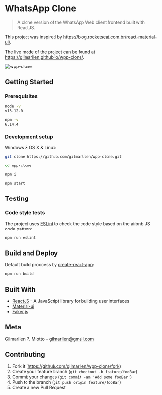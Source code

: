 # WhatsApp Clone
> A clone version of the WhatsApp Web client frontend built with ReactJS.

This project was inspired by https://blog.rocketseat.com.br/react-material-ui/.

The live mode of the project can be found at https://gilmarllen.github.io/wpp-clone/.

![wpp-clone](https://user-images.githubusercontent.com/18606900/82277420-2d0ca380-995e-11ea-9f85-7a67464c0cac.png)


## Getting Started

### Prerequisites
```sh
node -v
v13.12.0
```
```sh
npm -v
6.14.4
```

### Development setup
Windows & OS X & Linux:

```sh
git clone https://github.com/gilmarllen/wpp-clone.git
```
```sh
cd wpp-clone
```
```sh
npm i
```
```sh
npm start
```

## Testing
### Code style tests
The project uses [ESLint](https://www.npmjs.com/package/eslint) to check the code style based on the airbnb JS code pattern:
```sh
npm run eslint
```

## Build and Deploy
Default build proccess by [create-react-app](https://www.npmjs.com/package/create-react-app):
```sh
npm run build
```

## Built With
* [ReactJS](https://reactjs.org/) - A JavaScript library for building user interfaces
* [Material-ui](https://material-ui.com/)
* [Faker.js](https://www.npmjs.com/package/faker)

## Meta

Gilmarllen P. Miotto – gilmarllen@gmail.com

<!-- Distributed under the XYZ license. See ``LICENSE`` for more information. -->

## Contributing

1. Fork it (<https://github.com/gilmarllen/wpp-clone/fork>)
2. Create your feature branch (`git checkout -b feature/fooBar`)
3. Commit your changes (`git commit -am 'Add some fooBar'`)
4. Push to the branch (`git push origin feature/fooBar`)
5. Create a new Pull Request

